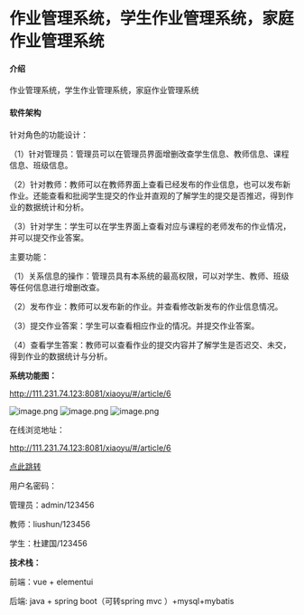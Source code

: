 # 作业管理系统，学生作业管理系统，家庭作业管理系统

#### 介绍
作业管理系统，学生作业管理系统，家庭作业管理系统

#### 软件架构

针对角色的功能设计：

（1）针对管理员：管理员可以在管理员界面增删改查学生信息、教师信息、课程信息、班级信息。

（2）针对教师：教师可以在教师界面上查看已经发布的作业信息，也可以发布新作业。还能查看和批阅学生提交的作业并直观的了解学生的提交是否推迟，得到作业的数据统计和分析。

（3）针对学生：学生可以在学生界面上查看对应与课程的老师发布的作业情况，并可以提交作业答案。

主要功能：

（1）关系信息的操作：管理员具有本系统的最高权限，可以对学生、教师、班级等任何信息进行增删改查。

（2）发布作业：教师可以发布新的作业。并查看修改新发布的作业信息情况。

（3）提交作业答案：学生可以查看相应作业的情况。并提交作业答案。

（4）查看学生答案：教师可以查看作业的提交内容并了解学生是否迟交、未交，得到作业的数据统计与分析。


**系统功能图：**

http://111.231.74.123:8081/xiaoyu/#/article/6



![image.png](http://111.231.74.123:8081/api/resource/getFile?name=articlePicture/Sara11718094204663116.png)
![image.png](http://111.231.74.123:8081/api/resource/getFile?name=articlePicture/Sara11718094217659290.png)
![image.png](http://111.231.74.123:8081/api/resource/getFile?name=articlePicture/Sara11718094257829341.png)



在线浏览地址：

http://111.231.74.123:8081/xiaoyu/#/article/6

[点此跳转](http://111.231.74.123:8081/xiaoyu/#/article/6)

用户名密码：

管理员：admin/123456

教师：liushun/123456

学生：杜建国/123456


**技术栈：**

前端：vue + elementui

后端: java + spring boot（可转spring mvc ）+mysql+mybatis



